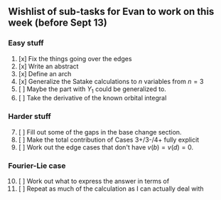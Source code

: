 ## Wishlist of sub-tasks for Evan to work on this week (before Sept 13)

### Easy stuff

1. [x] Fix the things going over the edges
2. [x] Write an abstract
3. [x] Define an arch
4. [x] Generalize the Satake calculations to $n$ variables from $n = 3$
5. [ ] Maybe the part with $Y_1$ could be generalized to.
6. [ ] Take the derivative of the known orbital integral

### Harder stuff

7. [ ] Fill out some of the gaps in the base change section.
8. [ ] Make the total contribution of Cases 3+/3-/4+ fully explicit
9. [ ] Work out the edge cases that don't have $v(b) = v(d) = 0$.

### Fourier-Lie case

10. [ ] Work out what to express the answer in terms of
11. [ ] Repeat as much of the calculation as I can actually deal with
